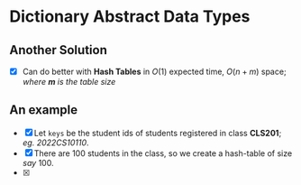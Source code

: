 # Dictionary Abstract Data Types

## Another Solution

- [x] Can do better with **Hash Tables** in $O(1)$ expected time, $O(n+m)$ space; 
_where **m** is the table size_


## An example

- [x] Let `keys` be the student ids of students registered in class **CLS201**; _eg. 2022CS10110_.
- [x] There are $100$ students in the class, so we create a hash-table of size _say_ 100.
- [x] 
